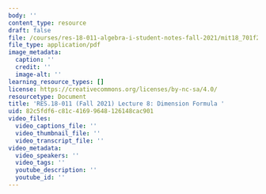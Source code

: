 ```yaml
---
body: ''
content_type: resource
draft: false
file: /courses/res-18-011-algebra-i-student-notes-fall-2021/mit18_701f21_lect8.pdf
file_type: application/pdf
image_metadata:
  caption: ''
  credit: ''
  image-alt: ''
learning_resource_types: []
license: https://creativecommons.org/licenses/by-nc-sa/4.0/
resourcetype: Document
title: 'RES.18-011 (Fall 2021) Lecture 8: Dimension Formula '
uid: 82c5fdf6-c81c-4169-9648-126148cac901
video_files:
  video_captions_file: ''
  video_thumbnail_file: ''
  video_transcript_file: ''
video_metadata:
  video_speakers: ''
  video_tags: ''
  youtube_description: ''
  youtube_id: ''
---
```

